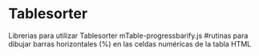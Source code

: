 # Tablesorter
Librerias para utilizar Tablesorter
mTable-progressbarify.js #rutinas para dibujar barras horizontales (%) en las celdas numéricas de la tabla HTML
